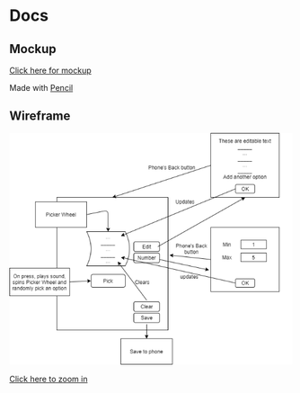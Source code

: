 # Docs

## Mockup

[Click here for mockup](https://potatowagon.github.io/option-picker/mockup/index.html)

Made with [Pencil](https://github.com/prikhi/pencil)

## Wireframe

![wireframe](./wireframe.png)

[Click here to zoom in]()